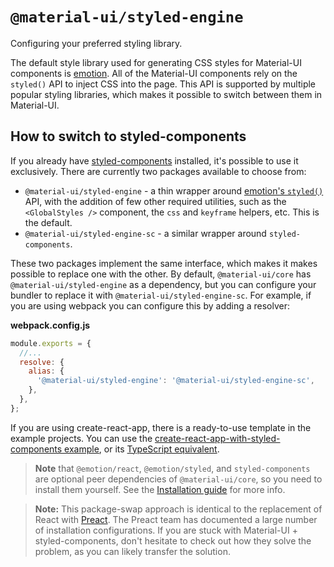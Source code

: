 # `@material-ui/styled-engine`

<p class="description">Configuring your preferred styling library.</p>

The default style library used for generating CSS styles for Material-UI components is [emotion](https://github.com/emotion-js/emotion).
All of the Material-UI components rely on the `styled()` API to inject CSS into the page.
This API is supported by multiple popular styling libraries, which makes it possible to switch between them in Material-UI.

## How to switch to styled-components

If you already have [styled-components](https://github.com/styled-components/styled-components) installed, it's possible to use it exclusively.
There are currently two packages available to choose from:

- `@material-ui/styled-engine` - a thin wrapper around [emotion's `styled()`](https://emotion.sh/docs/styled) API, with the addition of few other required utilities, such as the `<GlobalStyles />` component, the `css` and `keyframe` helpers, etc. This is the default.
- `@material-ui/styled-engine-sc` - a similar wrapper around `styled-components`.

These two packages implement the same interface, which makes it makes possible to replace one with the other.
By default, `@material-ui/core` has `@material-ui/styled-engine` as a dependency, but you can configure your bundler to replace it with `@material-ui/styled-engine-sc`.
For example, if you are using webpack you can configure this by adding a resolver:

**webpack.config.js**

```js
module.exports = {
  //...
  resolve: {
    alias: {
      '@material-ui/styled-engine': '@material-ui/styled-engine-sc',
    },
  },
};
```

If you are using create-react-app, there is a ready-to-use template in the example projects.
You can use the [create-react-app-with-styled-components example](https://github.com/mui-org/material-ui/tree/next/examples/create-react-app-with-styled-components), or its [TypeScript equivalent](https://github.com/mui-org/material-ui/tree/next/examples/create-react-app-with-styled-components-typescript).

> **Note** that `@emotion/react`, `@emotion/styled`, and `styled-components` are optional peer dependencies of `@material-ui/core`, so you need to install them yourself. See the [Installation guide](/getting-started/installation/) for more info.

> **Note:** This package-swap approach is identical to the replacement of React with [Preact](https://github.com/preactjs/preact). The Preact team has documented a large number of installation configurations. If you are stuck with Material-UI + styled-components, don't hesitate to check out how they solve the problem, as you can likely transfer the solution.
